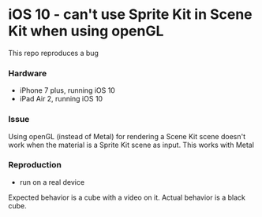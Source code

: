# iOS 10 - can't use Sprite Kit in Scene Kit when using openGL

This repo reproduces a bug

### Hardware
 - iPhone 7 plus, running iOS 10
 - iPad Air 2, running iOS 10

### Issue
Using openGL (instead of Metal) for rendering a Scene Kit scene doesn't work when the material is a Sprite Kit scene as input. This works with Metal

### Reproduction
- run on a real device

Expected behavior is a cube with a video on it. Actual behavior is a black cube.
